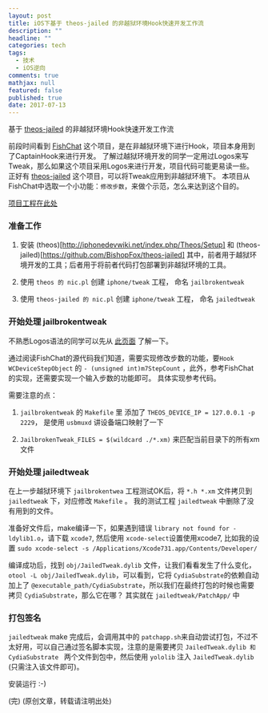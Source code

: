 ```yaml
---
layout: post
title: iOS下基于 theos-jailed 的非越狱环境Hook快速开发工作流
description: ""
headline: ""
categories: tech
tags: 
  - 技术
  - iOS逆向
comments: true
mathjax: null
featured: false
published: true
date: 2017-07-13
---
```


基于 [theos-jailed](https://github.com/BishopFox/theos-jailed) 的非越狱环境Hook快速开发工作流

前段时间看到 [FishChat](https://github.com/yulingtianxia/FishChat) 这个项目，是在非越狱环境下进行Hook，项目本身用到了CaptainHook来进行开发。
了解过越狱环境开发的同学一定用过Logos来写Tweak，那么如果这个项目采用Logos来进行开发，项目代码可能更易读一些。 正好有 [theos-jailed](https://github.com/BishopFox/theos-jailed) 这个项目，可以将Tweak应用到非越狱环境下。 本项目从FishChat中选取一个小功能：`修改步数`，来做个示范，怎么来达到这个目的。
<!--more-->  
[项目工程在此处](https://github.com/neil-wu/JailedTweakWorkflow)

### 准备工作 ###

1. 安装 (theos)[http://iphonedevwiki.net/index.php/Theos/Setup] 和 (theos-jailed)[https://github.com/BishopFox/theos-jailed]
   其中，前者用于越狱环境开发的工具；后者用于将前者代码打包部署到非越狱环境的工具。 

2. 使用 `theos 的 nic.pl` 创建 `iphone/tweak` 工程， 命名 `jailbrokentweak`

3. 使用 `theos-jailed 的 nic.pl` 创建 `iphone/tweak` 工程， 命名 `jailedtweak`


### 开始处理 jailbrokentweak ###

不熟悉Logos语法的同学可以先从 [此页面](http://iphonedevwiki.net/index.php/Logos) 了解一下。

通过阅读FishChat的源代码我们知道，需要实现修改步数的功能，要`Hook WCDeviceStepObject` 的 `- (unsigned int)m7StepCount` ，此外，参考FishChat的实现，还需要实现一个输入步数的功能即可。 具体实现参考代码。

需要注意的点： 
1. `jailbrokentweak` 的 `Makefile` 里 添加了 `THEOS_DEVICE_IP = 127.0.0.1 -p 2229`， 是使用 `usbmuxd` 讲设备端口映射了一下

2. `JailbrokenTweak_FILES = $(wildcard ./*.xm)` 来匹配当前目录下的所有xm文件

### 开始处理 jailedtweak ###

在上一步越狱环境下 `jailbrokentwea` 工程测试OK后，将 `*.h *.xm` 文件拷贝到 `jailedtwea`k 下，对应修改 `Makefile` 。 我的测试工程 `jailedtweak` 中删除了没有用到的文件。 

准备好文件后，make编译一下，如果遇到错误 `library not found for -ldylib1.o`，请下载 `xcode7`, 然后使用 `xcode-select`设置使用xcode7, 比如我的设置 `sudo xcode-select -s /Applications/Xcode731.app/Contents/Developer/`

编译成功后，找到 `obj/JailedTweak.dylib` 文件，让我们看看发生了什么变化，`otool -L obj/JailedTweak.dylib`，可以看到，它将 `CydiaSubstrate`的依赖自动加上了 `@executable_path/CydiaSubstrate`，所以我们在最终打包的时候也需要拷贝 `CydiaSubstrate`，那么它在哪？ 其实就在 `jailedtweak/PatchApp/` 中

### 打包签名 ###

`jailedtweak` make 完成后，会调用其中的 `patchapp.sh`来自动尝试打包，不过不太好用，可以自己通过签名脚本实现，注意的是需要拷贝 `JailedTweak.dylib 和 CydiaSubstrate ` 两个文件到包中，然后使用 `yololib` 注入 `JailedTweak.dylib` (只需注入该文件即可)。

安装运行 :-)

(完) 
(原创文章，转载请注明出处)
